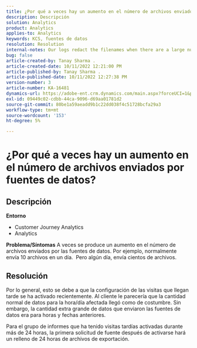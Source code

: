 ```yaml
---
title: ¿Por qué a veces hay un aumento en el número de archivos enviados por fuentes de datos?
description: Descripción
solution: Analytics
product: Analytics
applies-to: Analytics
keywords: KCS, fuentes de datos
resolution: Resolution
internal-notes: Our logs redact the filenames when there are a large number of export files processed by data feeds, so you will see the file name in the logs "df_files" section as "REDACTED".
bug: false
article-created-by: Tanay Sharma .
article-created-date: 10/11/2022 12:21:00 PM
article-published-by: Tanay Sharma .
article-published-date: 10/11/2022 12:27:38 PM
version-number: 3
article-number: KA-16481
dynamics-url: https://adobe-ent.crm.dynamics.com/main.aspx?forceUCI=1&pagetype=entityrecord&etn=knowledgearticle&id=17c67d27-5f49-ed11-bba2-0022480868ff
exl-id: 09449c02-cdbb-44ca-9096-d69aa01781d2
source-git-commit: 80be1a59aeadd9b1c22dd038f4c51728bcfa29a3
workflow-type: tm+mt
source-wordcount: '153'
ht-degree: 5%

---
```


# ¿Por qué a veces hay un aumento en el número de archivos enviados por fuentes de datos?

## Descripción

<b>Entorno</b>
- Customer Journey Analytics
- Analytics



<b>Problema/Síntomas</b>
A veces se produce un aumento en el número de archivos enviados por las fuentes de datos. Por ejemplo, normalmente envía 10 archivos en un día.  Pero algún día, envía cientos de archivos.


## Resolución


Por lo general, esto se debe a que la configuración de las visitas que llegan tarde se ha activado recientemente. Al cliente le parecería que la cantidad normal de datos para la hora/día afectada llegó como de costumbre. Sin embargo, la cantidad extra grande de datos que enviaron las fuentes de datos era para horas y fechas anteriores.

Para el grupo de informes que ha tenido visitas tardías activadas durante más de 24 horas, la primera solicitud de fuente después de activarse hará un relleno de 24 horas de archivos de exportación.
